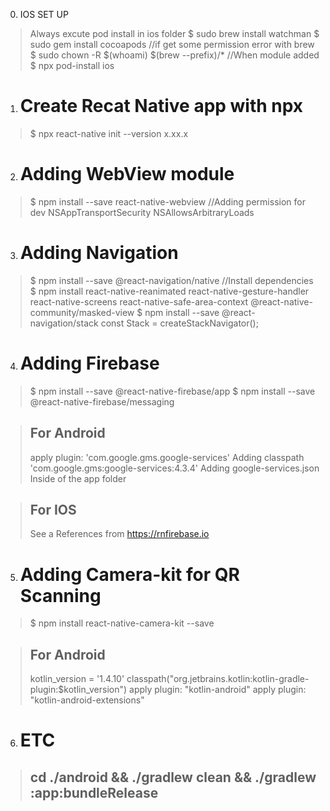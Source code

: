 0. IOS SET UP
>  Always excute pod install in ios folder
>  $ sudo brew install watchman
>  $ sudo gem install cocoapods
> //if get some permission error with brew
>  $ sudo chown -R $(whoami) $(brew --prefix)/*
> //When module added 
>  $ npx pod-install ios


1. # Create Recat Native app with npx

>  $ npx react-native init <projectName> --version x.xx.x

2. # Adding WebView module

>  $ npm install --save react-native-webview
> //Adding permission for dev
>   <key>NSAppTransportSecurity</key>
>   <dict>
>   <key>NSAllowsArbitraryLoads</key>
>   <true/>
>   </dict>

3. # Adding Navigation

>  $ npm install --save @react-navigation/native
> //Install dependencies
>  $ npm install react-native-reanimated react-native-gesture-handler react-native-screens react-native-safe-area-context @react-native-community/masked-view
>  $ npm install --save @react-navigation/stack
>  const Stack = createStackNavigator();

4. # Adding Firebase

>  $ npm install --save @react-native-firebase/app
>  $ npm install --save @react-native-firebase/messaging

> ## For Android
>  apply plugin: 'com.google.gms.google-services'
>  Adding classpath 'com.google.gms:google-services:4.3.4'
>  Adding google-services.json  Inside of the app folder

> ## For IOS 
>  See a References from https://rnfirebase.io


5. # Adding Camera-kit for QR Scanning

>  $ npm install react-native-camera-kit --save

> ## For Android
>  <uses-permission android:name="android.permission.CAMERA"/>
>  kotlin_version = '1.4.10'
>  classpath("org.jetbrains.kotlin:kotlin-gradle-plugin:$kotlin_version")
>  apply plugin: "kotlin-android"
>  apply plugin: "kotlin-android-extensions"



6. # ETC 
> ## cd ./android && ./gradlew clean && ./gradlew :app:bundleRelease